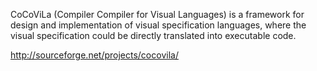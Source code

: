 CoCoViLa (Compiler Compiler for Visual Languages) is a framework for design and implementation of visual specification languages, where the visual specification could be directly translated into executable code.

http://sourceforge.net/projects/cocovila/
